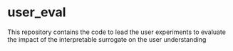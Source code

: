 # user_eval
This repository contains the code to lead the user experiments to evaluate the impact of the interpretable surrogate on the user understanding
